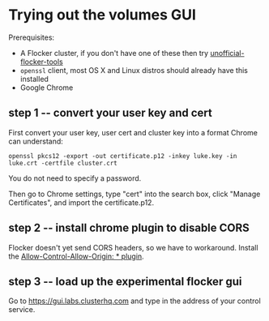 # Trying out the volumes GUI

Prerequisites:

* A Flocker cluster, if you don't have one of these then try [unofficial-flocker-tools](https://github.com/ClusterHQ/unofficial-flocker-tools/)
* `openssl` client, most OS X and Linux distros should already have this installed
* Google Chrome

## step 1 -- convert your user key and cert

First convert your user key, user cert and cluster key into a format Chrome can understand:

```
openssl pkcs12 -export -out certificate.p12 -inkey luke.key -in luke.crt -certfile cluster.crt
```

You do not need to specify a password.

Then go to Chrome settings, type "cert" into the search box, click "Manage Certificates", and import the certificate.p12.

## step 2 -- install chrome plugin to disable CORS

Flocker doesn't yet send CORS headers, so we have to workaround.
Install the [Allow-Control-Allow-Origin: * plugin](https://chrome.google.com/webstore/detail/allow-control-allow-origi/nlfbmbojpeacfghkpbjhddihlkkiljbi/related).

## step 3 -- load up the experimental flocker gui

Go to https://gui.labs.clusterhq.com and type in the address of your control service.
